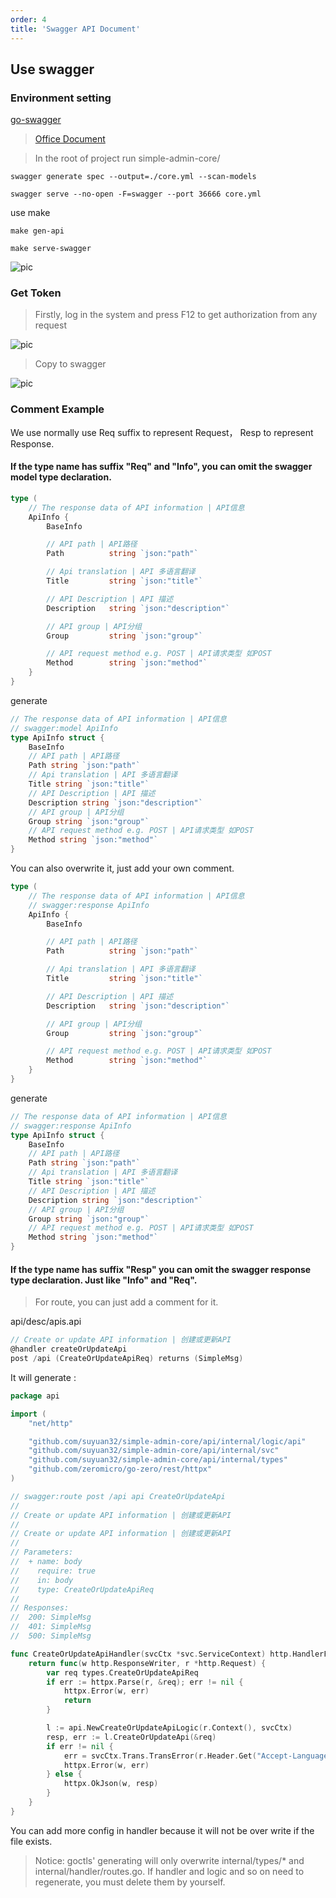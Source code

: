 ```yaml
---
order: 4
title: 'Swagger API Document'
---
```

## Use swagger

### Environment setting

[go-swagger](https://zhuanlan.zhihu.com/p/556171256?)

> [Office Document](https://goswagger.io/use/spec/meta.html)

> In the root of project run simple-admin-core/

```shell
swagger generate spec --output=./core.yml --scan-models

swagger serve --no-open -F=swagger --port 36666 core.yml
```

use make

```shell
make gen-api

make serve-swagger
```

![pic](/assets/swagger.png)

### Get Token
> Firstly, log in the system and press F12 to get authorization from any request

![pic](/assets/get_token.png)

> Copy to swagger

![pic](/assets/swagger_authority.png)

### Comment Example

We use normally use Req suffix to represent  Request， Resp to represent Response.


#### If the type name has suffix "Req" and "Info", you can omit the swagger model type declaration.

```go
type (
    // The response data of API information | API信息
    ApiInfo {
        BaseInfo

        // API path | API路径
        Path          string `json:"path"`

        // Api translation | API 多语言翻译
        Title         string `json:"title"`

        // API Description | API 描述
        Description   string `json:"description"`

        // API group | API分组
        Group         string `json:"group"`

        // API request method e.g. POST | API请求类型 如POST
        Method        string `json:"method"`
    }
}
```

generate 

```go
// The response data of API information | API信息
// swagger:model ApiInfo
type ApiInfo struct {
	BaseInfo
	// API path | API路径
	Path string `json:"path"`
	// Api translation | API 多语言翻译
	Title string `json:"title"`
	// API Description | API 描述
	Description string `json:"description"`
	// API group | API分组
	Group string `json:"group"`
	// API request method e.g. POST | API请求类型 如POST
	Method string `json:"method"`
}

```
You can also overwrite it, just add your own comment.
```go
type (
    // The response data of API information | API信息
    // swagger:response ApiInfo
    ApiInfo {
        BaseInfo

        // API path | API路径
        Path          string `json:"path"`

        // Api translation | API 多语言翻译
        Title         string `json:"title"`

        // API Description | API 描述
        Description   string `json:"description"`

        // API group | API分组
        Group         string `json:"group"`

        // API request method e.g. POST | API请求类型 如POST
        Method        string `json:"method"`
    }
}

```
generate 
```go
// The response data of API information | API信息
// swagger:response ApiInfo
type ApiInfo struct {
	BaseInfo
	// API path | API路径
	Path string `json:"path"`
	// Api translation | API 多语言翻译
	Title string `json:"title"`
	// API Description | API 描述
	Description string `json:"description"`
	// API group | API分组
	Group string `json:"group"`
	// API request method e.g. POST | API请求类型 如POST
	Method string `json:"method"`
}
```

#### If the type name has suffix "Resp"  you can omit the swagger response type declaration. Just like "Info" and "Req".

> For route, you can just add a comment for it.

api/desc/apis.api
```go
// Create or update API information | 创建或更新API
@handler createOrUpdateApi
post /api (CreateOrUpdateApiReq) returns (SimpleMsg)
```

It will generate :

```go
package api

import (
	"net/http"

	"github.com/suyuan32/simple-admin-core/api/internal/logic/api"
	"github.com/suyuan32/simple-admin-core/api/internal/svc"
	"github.com/suyuan32/simple-admin-core/api/internal/types"
	"github.com/zeromicro/go-zero/rest/httpx"
)

// swagger:route post /api api CreateOrUpdateApi
//
// Create or update API information | 创建或更新API
//
// Create or update API information | 创建或更新API
//
// Parameters:
//  + name: body
//    require: true
//    in: body
//    type: CreateOrUpdateApiReq
//
// Responses:
//  200: SimpleMsg
//  401: SimpleMsg
//  500: SimpleMsg

func CreateOrUpdateApiHandler(svcCtx *svc.ServiceContext) http.HandlerFunc {
	return func(w http.ResponseWriter, r *http.Request) {
		var req types.CreateOrUpdateApiReq
		if err := httpx.Parse(r, &req); err != nil {
			httpx.Error(w, err)
			return
		}

		l := api.NewCreateOrUpdateApiLogic(r.Context(), svcCtx)
		resp, err := l.CreateOrUpdateApi(&req)
		if err != nil {
			err = svcCtx.Trans.TransError(r.Header.Get("Accept-Language"), err)
			httpx.Error(w, err)
		} else {
			httpx.OkJson(w, resp)
		}
	}
}

```

You can add more config in handler because it will not be over write if the file exists. 

> Notice: goctls' generating will only overwrite internal/types/* and internal/handler/routes.go. 
> If  handler and logic and so on need to regenerate, you must delete them by yourself.